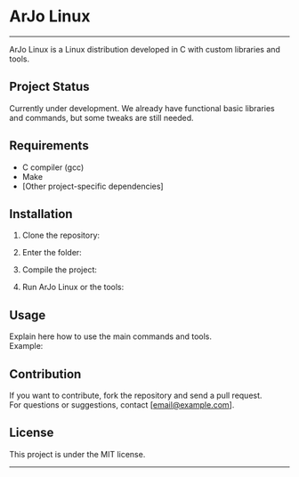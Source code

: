 # ArJo Linux

***

ArJo Linux is a Linux distribution developed in C with custom libraries and tools.

## Project Status

Currently under development. We already have functional basic libraries and commands, but some tweaks are still needed.

## Requirements

- C compiler (gcc)
- Make
- [Other project-specific dependencies]

## Installation

1. Clone the repository:

2. Enter the folder:

3. Compile the project:

4. Run ArJo Linux or the tools:


## Usage

Explain here how to use the main commands and tools.  
Example:


## Contribution

If you want to contribute, fork the repository and send a pull request.  
For questions or suggestions, contact [email@example.com].

## License

This project is under the MIT license.

***

